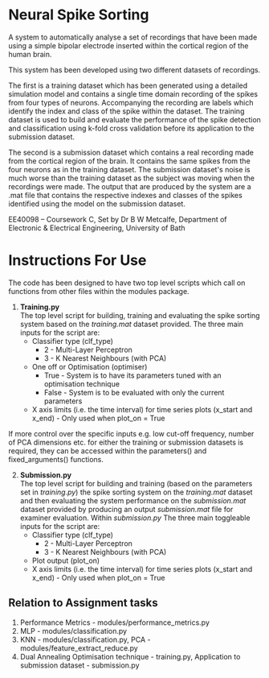 # Neural Spike Sorting
A system to automatically analyse a set of recordings that have been made using a simple bipolar electrode inserted within the cortical region of the human brain.

This system has been developed using two different datasets of recordings. 

The first is a training dataset which has been generated using a detailed simulation model and contains a single time domain recording of the spikes from four types of neurons. Accompanying the recording are labels which identify the index and class of the spike within the dataset. The training dataset is used to build and evaluate the performance of the spike detection and classification using k-fold cross validation before its application to the submission dataset.

The second is a submission dataset which contains a real recording made from the cortical region of the brain. It contains the same spikes from the four neurons as in the training dataset. The submission dataset's noise is much worse than the training dataset as the subject was moving when the recordings were made. The output that are produced by the system are a .mat file that contains the respective indexes and classes of the spikes identified using the model on the submission dataset.

EE40098 – Coursework C,
Set by Dr B W Metcalfe,
Department of Electronic & Electrical Engineering,
University of Bath

# Instructions For Use
The code has been designed to have two top level scripts which call on functions from other files within the modules package.

1. **Training.py**\
The top level script for building, training and evaluating the spike sorting system based on the *training.mat* dataset provided.
The three main inputs for the script are:
      * Classifier type (clf_type)
          * 2 - Multi-Layer Perceptron
          * 3 - K Nearest Neighbours (with PCA) 
      * One off or Optimisation (optimiser)
          * True - System is to have its parameters tuned with an optimisation technique
          * False - System is to be evaluated with only the current parameters
      * X axis limits (i.e. the time interval) for time series plots (x_start and x_end) - Only used when plot_on = True

If more control over the specific inputs e.g. low cut-off frequency, number of PCA dimensions etc. for either the training or submission datasets is required, they can be accessed within the parameters() and fixed_arguments() functions.

2. **Submission.py**\
The top level script for building and training (based on the parameters set in *training.py*) the spike sorting system on the *training.mat* dataset and then evaluating the system performance on the *submission.mat* dataset provided by producing an output *submission.mat* file for examiner evaluation. Within *submission.py* The three main toggleable inputs for the script are:
      * Classifier type (clf_type)
          * 2 - Multi-Layer Perceptron
          * 3 - K Nearest Neighbours (with PCA) 
      * Plot output (plot_on)
      * X axis limits (i.e. the time interval) for time series plots (x_start and x_end) - Only used when plot_on = True

## Relation to Assignment tasks
1. Performance Metrics - modules/performance_metrics.py
2. MLP - modules/classification.py
3. KNN - modules/classification.py, PCA - modules/feature_extract_reduce.py
4. Dual Annealing Optimisation technique - training.py, Application to submission dataset - submission.py
